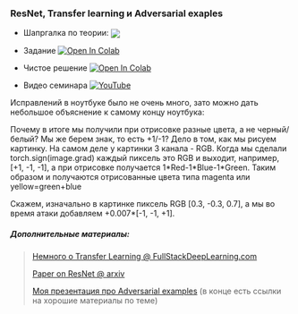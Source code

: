### ResNet, Transfer learning и Adversarial exaples 

- Шапргалка по теории: <a href="https://kirili4ik.notion.site/5-ResNet-Transfer-learning-FGSM-b0fd062aaf0247dc9d1f949af76de445">
      <img align="center" src="https://img.shields.io/badge/Notion-000000?logo=notion&logoColor=white"/>
  </a>

- Задание [![Open In Colab](https://colab.research.google.com/assets/colab-badge.svg)](https://colab.research.google.com/github/kirili4ik/iad-deep-learning/blob/master/2021/seminars/sem05/sem05_task.ipynb)
- Чистое решение [![Open In Colab](https://colab.research.google.com/assets/colab-badge.svg)](https://colab.research.google.com/github/kirili4ik/iad-deep-learning/blob/master/2021/seminars/sem05/sem05_solution.ipynb)
- Видео семинара [![YouTube](https://img.shields.io/badge/YouTube-FF0000?logo=youtube&logoColor=white)](https://www.youtube.com/watch?v=qaOhqb3QSFA&list=PLEwK9wdS5g0qa3PIhR6HBDJD_QnrfP8Ei&index=33)



Исправлений в ноутбуке было не очень много, зато можно дать небольшое объяснение к самому концу ноутбука:

Почему в итоге мы получили при отрисовке разные цвета, а не черный/белый? Мы же берем знак, то есть +1/-1? Дело в том, как мы рисуем картинку. На самом деле у картинки 3 канала - RGB. Когда мы сделали torch.sign(image.grad) каждый пиксель это RGB и выходит, например, [+1, -1, -1], а при отрисовке получается 1\*Red-1\*Blue-1*Green. Таким образом и получаются отрисованные цвета типа magenta или yellow=green+blue

Скажем, изначально в картинке пиксель RGB [0.3, -0.3, 0.7], а мы во время атаки добавляем +0.007*[-1, -1, +1].


##### Дополнительные материалы:
> [Немного о Transfer Learning @ FullStackDeepLearning.com](https://fullstackdeeplearning.com/spring2021/lecture-4/)
>
> [Paper on ResNet @ arxiv](https://arxiv.org/abs/1512.03385)
>
> [Моя презентация про Adversarial examples](https://github.com/Kirili4ik/pres-n-articles/blob/master/Adversarial_examples.pdf) (в конце есть ссылки на хорошие материалы по теме)
